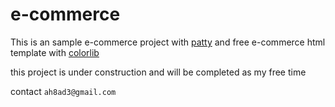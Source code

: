 # e-commerce

This is an sample e-commerce project with [patty](https://github.com/ah8ad3/patty) and free e-commerce html template 
with [colorlib](https://colorlib.com)

this project is under construction and will be completed as my free time

contact `ah8ad3@gmail.com`